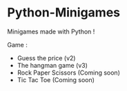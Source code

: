 # Python-Minigames

Minigames made with Python !

Game :
  - Guess the price (v2)
  - The hangman game (v3)
  - Rock Paper Scissors (Coming soon)
  - Tic Tac Toe (Coming soon)
